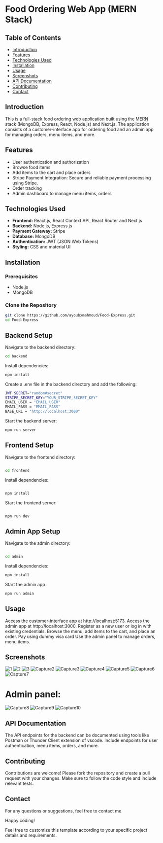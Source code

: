 # Food Ordering Web App (MERN Stack)

## Table of Contents
- [Introduction](#introduction)
- [Features](#features)
- [Technologies Used](#technologies-used)
- [Installation](#installation)
- [Usage](#usage)
- [Screenshots](#screenshots)
- [API Documentation](#api-documentation)
- [Contributing](#contributing)
- [Contact](#contact)

## Introduction
This is a full-stack food ordering web application built using the MERN stack (MongoDB, Express, React, Node.js) and Next.js. The application consists of a customer-interface app for ordering food and an admin app for managing orders, menu items, and more.

## Features
- User authentication and authorization
- Browse food items
- Add items to the cart and place orders
- Stripe Payment Integration: Secure and reliable payment processing using Stripe.
- Order tracking
- Admin dashboard to manage menu items, orders

## Technologies Used
- **Frontend:** React.js, React Context API, React Router and Next.js
- **Backend:** Node.js, Express.js
- **Payment Gateway:** Stripe
- **Database:** MongoDB
- **Authentication:** JWT (JSON Web Tokens)
- **Styling:** CSS and material UI

## Installation
### Prerequisites
- Node.js
- MongoDB

### Clone the Repository
```sh
git clone https://github.com/ayoubxmahmoud/Food-Express.git
cd Food-Express
```

## Backend Setup
Navigate to the backend directory:

```sh
cd backend

```
Install dependencies:

```sh
npm install
```

Create a .env file in the backend directory and add the following:

```sh
JWT_SECRET="random#secret"
STRIPE_SECRET_KEY="YOUR_STRIPE_SECRET_KEY"
EMAIL_USER = "EMAIL_USER"
EMAIL_PASS = "EMAIL_PASS"
BASE_URL = "http://localhost:3000"
```

Start the backend server:

```sh
npm run server
```
## Frontend Setup
Navigate to the frontend directory:

```sh

cd frontend
```

Install dependencies:
```sh

npm install
```

Start the frontend server:
```sh

npm run dev
```

## Admin App Setup

Navigate to the admin directory:
```sh

cd admin
```

Install dependencies:

```sh
npm install
```

Start the admin app :
```sh
npm run admin
```

## Usage
Access the customer-interface app at http://localhost:5173.
Access the admin app at http://localhost:3000.
Register as a new user or log in with existing credentials.
Browse the menu, add items to the cart, and place an order.
Pay using dummy visa card
Use the admin panel to manage orders, menu items.

## Screenshots
![1](https://github.com/ayoubxmahmoud/Food-Express/blob/main/frontend/src/assets/screenshots/customer-interface.PNG)
![2](https://github.com/ayoubxmahmoud/Food-Express/blob/main/frontend/src/assets/screenshots/register.PNG)
![3](https://github.com/ayoubxmahmoud/Food-Express/blob/main/frontend/src/assets/screenshots/login.PNG)
![Capture2](https://github.com/ayoubxmahmoud/Food-Express/blob/main/frontend/src/assets/screenshots/explore-menu.PNG)
![Capture3](https://github.com/ayoubxmahmoud/Food-Express/blob/main/frontend/src/assets/screenshots/top-dishes.PNG)
![Capture4](https://github.com/ayoubxmahmoud/Food-Express/blob/main/frontend/src/assets/screenshots/footer.PNG)
![Capture5](https://github.com/ayoubxmahmoud/Food-Express/blob/main/frontend/src/assets/screenshots/cart.PNG)
![Capture6](https://github.com/ayoubxmahmoud/Food-Express/blob/main/frontend/src/assets/screenshots/order.PNG)
![Capture7](https://github.com/ayoubxmahmoud/Food-Express/blob/main/frontend/src/assets/screenshots/payment.PNG)
# Admin panel:
![Capture8](https://github.com/ayoubxmahmoud/Food-Express/blob/main/frontend/src/assets/screenshots/admin.PNG)
![Capture9](https://github.com/ayoubxmahmoud/Food-Express/blob/main/frontend/src/assets/screenshots/admin-items.PNG)
![Capture10](https://github.com/ayoubxmahmoud/Food-Express/blob/main/frontend/src/assets/screenshots/admin-profile.PNG)

## API Documentation
The API endpoints for the backend can be documented using tools like Postman or Thunder Client extension of vscode. Include endpoints for user authentication, menu items, orders, and more.

## Contributing
Contributions are welcome! Please fork the repository and create a pull request with your changes. Make sure to follow the code style and include relevant tests.

## Contact
For any questions or suggestions, feel free to contact me.

Happy coding!

Feel free to customize this template according to your specific project details and requirements.



